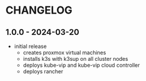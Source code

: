 # CHANGELOG

## 1.0.0 - 2024-03-20

- initial release
  - creates proxmox virtual machines
  - installs k3s with k3sup on all cluster nodes
  - deploys kube-vip and kube-vip cloud controller
  - deploys rancher
